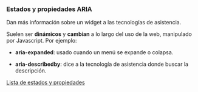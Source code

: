 ### Estados y propiedades ARIA

Dan más información sobre un widget a las tecnologías de asistencia.

Suelen ser __dinámicos__ y __cambian__ a lo largo del uso de la web, manipulado por Javascript. Por ejemplo:

* __aria-expanded__: usado cuando un menú se expande o colapsa.

* __aria-describedby__: dice a la tecnología de asistencia donde buscar la descripción.


[Lista de estados y propiedades](https://www.w3.org/TR/wai-aria-1.1/#states_and_properties)

